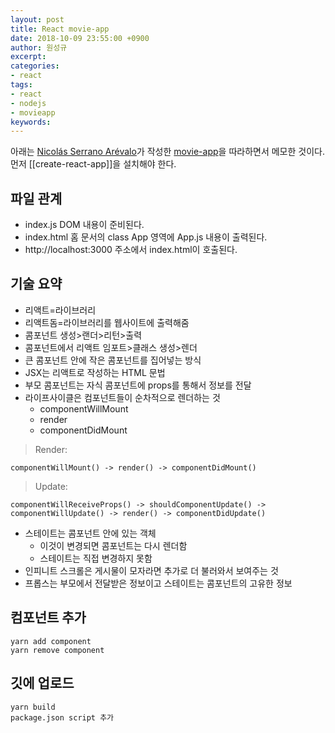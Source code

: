 ```yaml
---
layout: post
title: React movie-app
date: 2018-10-09 23:55:00 +0900
author: 원성규
excerpt: 
categories:
- react
tags:
- react
- nodejs
- movieapp
keywords:
---
```


아래는 [Nicolás Serrano Arévalo][1]가 작성한 [movie-app][2]을 따라하면서 메모한 것이다. 먼저 [[create-react-app]]을 설치해야 한다.

## 파일 관계

- index.js DOM 내용이 준비된다.
- index.html 홈 문서의 class App 영역에 App.js 내용이 출력된다.
- http://localhost:3000 주소에서 index.html이 호출된다.

## 기술 요약

- 리액트=라이브러리
- 리액트돔=라이브러리를 웹사이트에 출력해줌
- 콤포넌트 생성>랜더>리턴>출력
- 콤포넌트에서 리액트 임포트>클래스 생성>렌더
- 큰 콤포넌트 안에 작은 콤포넌트를 집어넣는 방식
- JSX는 리액트로 작성하는 HTML 문법
- 부모 콤포넌트는 자식 콤포넌트에 props를 통해서 정보를 전달
- 라이프사이클은 컴포넌트들이 순차적으로 렌더하는 것
    - componentWillMount
    - render
    - componentDidMount

>Render: 
```
componentWillMount() -> render() -> componentDidMount()
```
>Update:
```
componentWillReceiveProps() -> shouldComponentUpdate() -> componentWillUpdate() -> render() -> componentDidUpdate()
```

- 스테이트는 콤포넌트 안에 있는 객체
    - 이것이 변경되면 콤포넌트는 다시 렌더함
    - 스테이트는 직접 변경하지 못함
- 인피니트 스크롤은 게시물이 모자라면 추가로 더 불러와서 보여주는 것
- 프롭스는 부모에서 전달받은 정보이고 스테이트는 콤포넌트의 고유한 정보

## 컴포넌트 추가

```
yarn add component
yarn remove component
```

## 깃에 업로드

```
yarn build
package.json script 추가
```

[1]:https://github.com/serranoarevalo
[2]:https://github.com/nomadcoders/movie_app
